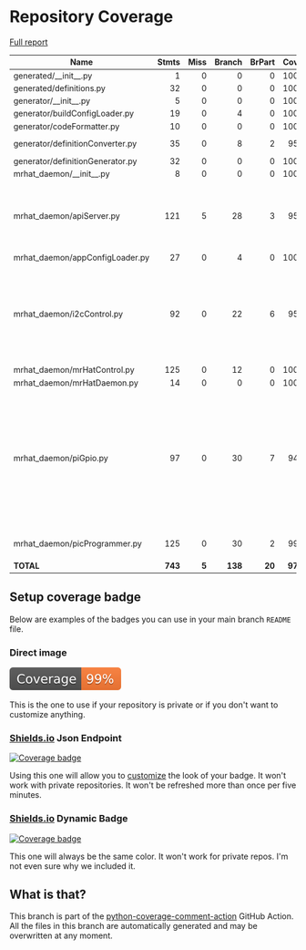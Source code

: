 # Repository Coverage

[Full report](https://htmlpreview.github.io/?https://github.com/EffectiveRange/mrhat-daemon/blob/python-coverage-comment-action-data/htmlcov/index.html)

| Name                             |    Stmts |     Miss |   Branch |   BrPart |   Cover |   Missing |
|--------------------------------- | -------: | -------: | -------: | -------: | ------: | --------: |
| generated/\_\_init\_\_.py        |        1 |        0 |        0 |        0 |    100% |           |
| generated/definitions.py         |       32 |        0 |        0 |        0 |    100% |           |
| generator/\_\_init\_\_.py        |        5 |        0 |        0 |        0 |    100% |           |
| generator/buildConfigLoader.py   |       19 |        0 |        4 |        0 |    100% |           |
| generator/codeFormatter.py       |       10 |        0 |        0 |        0 |    100% |           |
| generator/definitionConverter.py |       35 |        0 |        8 |        2 |     95% |52->55, 59->63 |
| generator/definitionGenerator.py |       32 |        0 |        0 |        0 |    100% |           |
| mrhat\_daemon/\_\_init\_\_.py    |        8 |        0 |        0 |        0 |    100% |           |
| mrhat\_daemon/apiServer.py       |      121 |        5 |       28 |        3 |     95% |60-62, 68-69, 79->78, 108->107, 127->126 |
| mrhat\_daemon/appConfigLoader.py |       27 |        0 |        4 |        0 |    100% |           |
| mrhat\_daemon/i2cControl.py      |       92 |        0 |       22 |        6 |     95% |80->exit, 81->80, 87->exit, 88->87, 103->exit, 104->103 |
| mrhat\_daemon/mrHatControl.py    |      125 |        0 |       12 |        0 |    100% |           |
| mrhat\_daemon/mrHatDaemon.py     |       14 |        0 |        0 |        0 |    100% |           |
| mrhat\_daemon/piGpio.py          |       97 |        0 |       30 |        7 |     94% |72->exit, 99->102, 102->exit, 107->110, 115->118, 136->exit, 155->exit |
| mrhat\_daemon/picProgrammer.py   |      125 |        0 |       30 |        2 |     99% |90->93, 179->178 |
|                        **TOTAL** |  **743** |    **5** |  **138** |   **20** | **97%** |           |


## Setup coverage badge

Below are examples of the badges you can use in your main branch `README` file.

### Direct image

[![Coverage badge](https://raw.githubusercontent.com/EffectiveRange/mrhat-daemon/python-coverage-comment-action-data/badge.svg)](https://htmlpreview.github.io/?https://github.com/EffectiveRange/mrhat-daemon/blob/python-coverage-comment-action-data/htmlcov/index.html)

This is the one to use if your repository is private or if you don't want to customize anything.

### [Shields.io](https://shields.io) Json Endpoint

[![Coverage badge](https://img.shields.io/endpoint?url=https://raw.githubusercontent.com/EffectiveRange/mrhat-daemon/python-coverage-comment-action-data/endpoint.json)](https://htmlpreview.github.io/?https://github.com/EffectiveRange/mrhat-daemon/blob/python-coverage-comment-action-data/htmlcov/index.html)

Using this one will allow you to [customize](https://shields.io/endpoint) the look of your badge.
It won't work with private repositories. It won't be refreshed more than once per five minutes.

### [Shields.io](https://shields.io) Dynamic Badge

[![Coverage badge](https://img.shields.io/badge/dynamic/json?color=brightgreen&label=coverage&query=%24.message&url=https%3A%2F%2Fraw.githubusercontent.com%2FEffectiveRange%2Fmrhat-daemon%2Fpython-coverage-comment-action-data%2Fendpoint.json)](https://htmlpreview.github.io/?https://github.com/EffectiveRange/mrhat-daemon/blob/python-coverage-comment-action-data/htmlcov/index.html)

This one will always be the same color. It won't work for private repos. I'm not even sure why we included it.

## What is that?

This branch is part of the
[python-coverage-comment-action](https://github.com/marketplace/actions/python-coverage-comment)
GitHub Action. All the files in this branch are automatically generated and may be
overwritten at any moment.